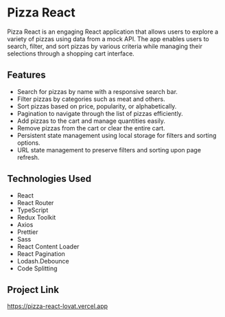 # Pizza React

Pizza React is an engaging React application that allows users to explore a variety of pizzas using data from a mock API. The app enables users to search, filter, and sort pizzas by various criteria while managing their selections through a shopping cart interface.

## Features

- Search for pizzas by name with a responsive search bar.
- Filter pizzas by categories such as meat and others.
- Sort pizzas based on price, popularity, or alphabetically.
- Pagination to navigate through the list of pizzas efficiently.
- Add pizzas to the cart and manage quantities easily.
- Remove pizzas from the cart or clear the entire cart.
- Persistent state management using local storage for filters and sorting options.
- URL state management to preserve filters and sorting upon page refresh.


## Technologies Used

- React
- React Router
- TypeScript
- Redux Toolkit
- Axios
- Prettier
- Sass 
- React Content Loader
- React Pagination
- Lodash.Debounce
- Code Splitting

## Project Link
https://pizza-react-lovat.vercel.app
